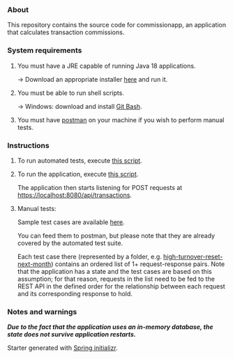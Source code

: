 ### About

This repository contains the source code for commissionapp, an application that calculates transaction commissions.

### System requirements

1. You must have a JRE capable of running Java 18 applications. 

   -> Download an appropriate installer [here](https://www.oracle.com/java/technologies/downloads/) and run it.

2. You must be able to run shell scripts.
   
    -> Windows: download and install [Git Bash](https://git-scm.com/downloads).

3. You must have [postman](https://www.postman.com/downloads/) on your machine if you wish to perform manual tests.

### Instructions

1. To run automated tests, execute [this script](./tools/run-tests.sh).


2. To run the application, execute [this script](./tools/run-app.sh).

   The application then starts listening for POST requests at [https://localhost:8080/api/transactions](https://localhost:8080/api/transactions).

   
3. Manual tests:

   Sample test cases are available [here](./commissionapp/src/test/resources/test-cases).

   You can feed them to postman, but please note that they are already covered by the automated test suite.

      Each test case there (represented by a folder, e.g. [high-turnover-reset-next-month](./commissionapp/src/test/resources/test-cases/high-turnover-reset-next-month)) contains an ordered list of 1+ request-response pairs.
   Note that the application has a state and the test cases are based on this assumption; for that reason, requests in the list need to be fed to the REST API in the defined order for the relationship between each request and its corresponding response to hold.


### Notes and warnings

_**_Due to the fact that the application uses an in-memory database, the state does not survive application restarts._**_

Starter generated with [Spring initializr](https://start.spring.io/).